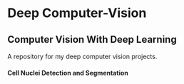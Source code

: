 # Deep Computer-Vision

## Computer Vision With Deep Learning

A repository for my deep computer vision projects.

#### Cell Nuclei Detection and Segmentation
